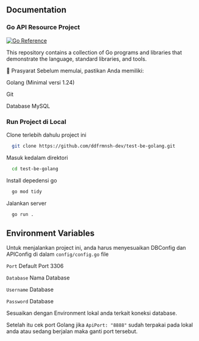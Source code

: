 ## Documentation

### Go API Resource Project

[![Go Reference](https://pkg.go.dev/badge/golang.org/x/example.svg)](https://pkg.go.dev/golang.org/x/example)

This repository contains a collection of Go programs and libraries that
demonstrate the language, standard libraries, and tools.

📌 Prasyarat
Sebelum memulai, pastikan Anda memiliki:

Golang (Minimal versi 1.24)

Git

Database MySQL

### Run Project di Local

Clone terlebih dahulu project ini

```bash
  git clone https://github.com/ddfrmnsh-dev/test-be-golang.git
```

Masuk kedalam direktori

```bash
  cd test-be-golang
```

Install depedensi go

```bash
  go mod tidy
```

Jalankan server

```bash
  go run .
```

## Environment Variables

Untuk menjalankan project ini, anda harus menyesuaikan DBConfig dan APIConfig di dalam `config/config.go` file

`Port` Default Port 3306

`Database` Nama Database

`Username` Database

`Password` Database

Sesuaikan dengan Environment lokal anda terkait koneksi database.

Setelah itu cek port Golang jika `ApiPort: "8888"` sudah terpakai pada lokal anda atau sedang berjalan maka ganti port tersebut.
